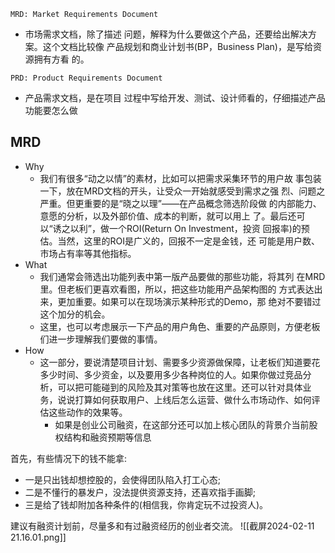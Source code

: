 `MRD: Market Requirements Document`
- 市场需求文档，除了描述 问题，解释为什么要做这个产品，还要给出解决方案。这个文档比较像 产品规划和商业计划书(BP，Business Plan)，是写给资源拥有方看 的。

`PRD: Product Requirements Document`
- 产品需求文档，是在项目 过程中写给开发、测试、设计师看的，仔细描述产品功能要怎么做

## MRD
- Why
	- 我们有很多“动之以情”的素材，比如可以把需求采集环节的用户故 事包装一下，放在MRD文档的开头，让受众一开始就感受到需求之强 烈、问题之严重。但更重要的是“晓之以理”——在产品概念筛选阶段做 的内部能力、意愿的分析，以及外部价值、成本的判断，就可以用上 了。最后还可以“诱之以利”，做一个ROI(Return On Investment，投资 回报率)的预估。当然，这里的ROI是广义的，回报不一定是金钱，还 可能是用户数、市场占有率等其他指标。
- What
	- 我们通常会筛选出功能列表中第一版产品要做的那些功能，将其列 在MRD里。但老板们更喜欢看图，所以，把这些功能用产品架构图的 方式表达出来，更加重要。如果可以在现场演示某种形式的Demo，那 绝对不要错过这个加分的机会。
	-  这里，也可以考虑展示一下产品的用户角色、重要的产品原则，方便老板们进一步理解我们要做的事情。
- How
	- 这一部分，要说清楚项目计划、需要多少资源做保障，让老板们知道要花多少时间、多少资金，以及要用多少各种岗位的人。如果你做过竞品分析，可以把可能碰到的风险及其对策等也放在这里。还可以针对具体业务，说说打算如何获取用户、上线后怎么运营、做什么市场动作、如何评估这些动作的效果等。
	  - 如果是创业公司融资，在这部分还可以加上核心团队的背景介当前股权结构和融资预期等信息

首先，有些情况下的钱不能拿:
- 一是只出钱却想控股的，会使得团队陷入打工心态;
- 二是不懂行的暴发户，没法提供资源支持，还喜欢指手画脚;
- 三是给了钱却附加各种条件的(相信我，你肯定玩不过投资人)。

建议有融资计划前，尽量多和有过融资经历的创业者交流。
![[截屏2024-02-11 21.16.01.png]]